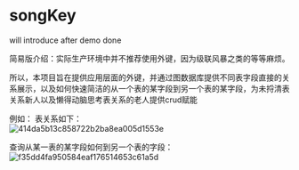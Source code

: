 # songKey

will introduce after demo done

简易版介绍：实际生产环境中并不推荐使用外键，因为级联风暴之类的等等麻烦。

所以，本项目旨在提供应用层面的外键，并通过图数据库提供不同表字段直接的关系展示，以及如何快速简洁的从一个表的某字段到另一个表的某字段，为未捋清表关系新人以及懒得动脑思考表关系的老人提供crud赋能

例如：
表关系如下：  
![414da5b13c858722b2ba8ea005d1553e](https://github.com/mujinsong/songKey/assets/44770623/b04cc911-eeef-4378-8a9c-f7f923e59aa0)


查询从某一表的某字段如何到另一个表的字段：  
![f35dd4fa950584eaf176514653c61a5d](https://github.com/mujinsong/songKey/assets/44770623/324c6c9a-b3e5-4aec-a467-97a8c542b0c5)

